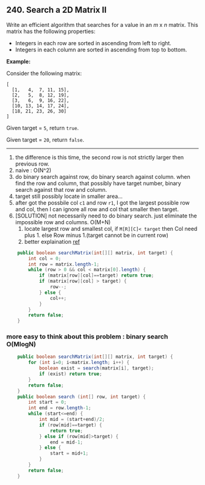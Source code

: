 ## 240. Search a 2D Matrix II

Write an efficient algorithm that searches for a value in an *m* x *n* matrix. This matrix has the following properties:

- Integers in each row are sorted in ascending from left to right.
- Integers in each column are sorted in ascending from top to bottom.

**Example:**

Consider the following matrix:

```
[
  [1,   4,  7, 11, 15],
  [2,   5,  8, 12, 19],
  [3,   6,  9, 16, 22],
  [10, 13, 14, 17, 24],
  [18, 21, 23, 26, 30]
]
```

Given target = `5`, return `true`.

Given target = `20`, return `false`.

---

1. the difference is this time, the second row is not strictly larger then previous row.
2. naive : O(N^2)
3. do binary search against row, do binary search against column. when find the row and column, that possibly have target number, binary search against that row and column.
4. target still possibly locate in smaller area...
5. after got the possbile col `c1` and row `r1`, I got the largest possible row and col, then I can ignore all row and col that smaller then target.
6. [SOLUTION] not necessarily need to do binary search. just eliminate the impossible row and columns. O(M+N)
   1. locate largest row and smallest col, if `M[R][C]< target` then Col need plus 1. else Row minus 1.(target cannot be in current row)
   2. better explaination [ref](https://leetcode.com/problems/search-a-2d-matrix-ii/discuss/299379/JAVA%3A-Multiple-approaches-Simple-and-Concise)

```java
    public boolean searchMatrix(int[][] matrix, int target) {
        int col = 0;
        int row = matrix.length-1;
        while (row > 0 && col < matrix[0].length) {
            if (matrix[row][col]==target) return true;
            if (matrix[row][col] > target) {
                row--;
            } else {
                col++;
            }
        }
        return false;
    }
```

### more easy to think about this problem : binary search O(MlogN)

```java
    public boolean searchMatrix(int[][] matrix, int target) {
        for (int i=0; i<matrix.length; i++) {
            boolean exist = search(matrix[i], target);
            if (exist) return true;
        }
        return false;
    }
    public boolean search (int[] row, int target) {
        int start = 0;
        int end = row.length-1;
        while (start<=end) {
            int mid = (start+end)/2;
            if (row[mid]==target) {
                return true;
            } else if (row[mid]>target) {
                end = mid-1;
            } else {
                start = mid+1;
            }
        }
        return false;
    }
```

